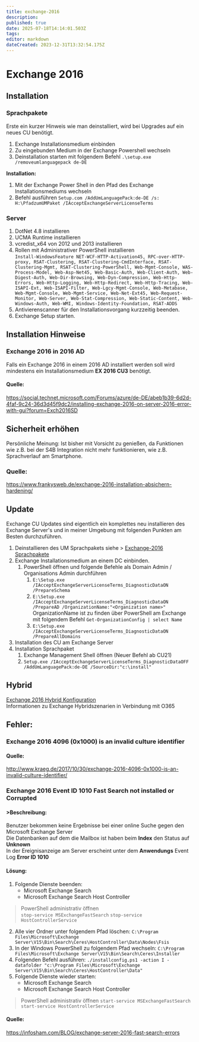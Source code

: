 ```yaml
---
title: exchange-2016
description: 
published: true
date: 2025-07-18T14:14:01.503Z
tags: 
editor: markdown
dateCreated: 2023-12-31T13:32:54.175Z
---
```


# Exchange 2016

## Installation

### Sprachpakete

Erste ein kurzer Hinweis wie man deinstalliert, wird bei Upgrades auf ein neues CU benötigt.

1. Exchange Installationsmedium einbinden
2. Zu eingebunden Medium in der Exchange Powershell wechseln
3. Deinstallation starten mit folgendem Befehl `.\setup.exe /removeumlanguagepack de-DE`

**Installation:**

1. Mit der Exchange Power Shell in den Pfad des Exchange Installationsmediums wechseln
2. Befehl ausführen
`Setup.com /AddUmLanguagePack:de-DE /s: H:\PfadzumUMPaket /IAcceptExchangeServerLicenseTerms`

### Server

1. DotNet 4.8 installieren
2. UCMA Runtime installieren
3. vcredist\_x64 von 2012 und 2013 installieren
4. Rollen mit Administrativer PowerShell installieren  
    `Install-WindowsFeature NET-WCF-HTTP-Activation45, RPC-over-HTTP-proxy, RSAT-Clustering, RSAT-Clustering-CmdInterface, RSAT-Clustering-Mgmt, RSAT-Clustering-PowerShell, Web-Mgmt-Console, WAS-Process-Model, Web-Asp-Net45, Web-Basic-Auth, Web-Client-Auth, Web-Digest-Auth, Web-Dir-Browsing, Web-Dyn-Compression, Web-Http-Errors, Web-Http-Logging, Web-Http-Redirect, Web-Http-Tracing, Web-ISAPI-Ext, Web-ISAPI-Filter, Web-Lgcy-Mgmt-Console, Web-Metabase, Web-Mgmt-Console, Web-Mgmt-Service, Web-Net-Ext45, Web-Request-Monitor, Web-Server, Web-Stat-Compression, Web-Static-Content, Web-Windows-Auth, Web-WMI, Windows-Identity-Foundation, RSAT-ADDS`
5. Antivierenscanner für den Installationsvorgang kurzzeitig beenden.
6. Exchange Setup starten.

## Installation Hinweise

### Exchange 2016 in 2016 AD

Falls ein Exchange 2016 in einem 2016 AD installiert werden soll wird mindestens ein Installationsmedium **EX 2016 CU3** benötigt.

#### Quelle:

https://social.technet.microsoft.com/Forums/azure/de-DE/abeb1b39-6d2d-4faf-9c24-36d3d45f9dc2/installing-exchange-2016-on-server-2016-error-with-gui?forum=Exch2016SD

## Sicherheit erhöhen

Persönliche Meinung: Ist bisher mit Vorsicht zu genießen, da Funktionen wie z.B. bei der S4B Integration nicht mehr funktionieren, wie z.B. Sprachverlauf am Smartphone.

### Quelle:

https://www.frankysweb.de/exchange-2016-installation-absichern-hardening/

## Update

Exchange CU Updates sind eigentlich ein komplettes neu installieren des Exchange Server's und in meiner Umgebung mit folgenden Punkten am Besten durchzuführen.

1. Deinstallieren des UM Sprachpakets siehe > [Exchange-2016 Sprachpakete](#sprachpakete)
2. Exchange Installationsmedium an einem DC einbinden. 
    1. PowerShell öffnen und folgende Befehle als Domain Admin / Organisations Admin durchführen 
        1. `E:\Setup.exe /IAcceptExchangeServerLicenseTerms_DiagnosticDataON /PrepareSchema`
        2. `E:\Setup.exe /IAcceptExchangeServerLicenseTerms_DiagnosticDataON /PrepareAD /OrganizationName:"<Organization name>"`
        OrganizationName ist zu finden über PowerShell am Exchange mit folgendem Befehl `Get-OrganizationConfig | select Name`
        3. `E:\Setup.exe /IAcceptExchangeServerLicenseTerms_DiagnosticDataON /PrepareAllDomains`
3. Installation des CU am Exchange Server
4. Installation Sprachpaket 
    1. Exchange Management Shell öffnen (Neuer Befehl ab CU21)
    2. `Setup.exe /IAcceptExchangeServerLicenseTerms_DiagnosticDataOFF /AddUmLanguagePack:de-DE /SourceDir:"c:\install"`

## Hybrid

[Exchange 2016 Hybrid Konfiguration](https://wiki.eidolf.de/index.php/Exchange_2016_Hybrid_Konfiguration "Exchange 2016 Hybrid Konfiguration")  
Informationen zu Exchange Hybridszenarien in Verbindung mit O365

## Fehler:

### Exchange 2016 4096 (0x1000) is an invalid culture identifier

#### Quelle:

http://www.kraeg.de/2017/10/30/exchange-2016-4096-0x1000-is-an-invalid-culture-identifier/

### Exchange 2016 Event ID 1010 Fast Search not installed or Corrupted

#### >Beschreibung:

Benutzer bekommen keine Ergebnisse bei einer online Suche gegen den Microsoft Exchange Server  
Die Datenbanken auf dem die Mailbox ist haben beim **Index** den Status auf **Unknown**  
In der Ereignisanzeige am Server erscheint unter dem **Anwendungs** Event Log **Error ID 1010**

#### Lösung:

1. Folgende Dienste beenden: 
    - Microsoft Exchange Search
    - Microsoft Exchange Search Host Controller
    
> PowerShell administrativ öffnen   
>	`stop-service MSExchangeFastSearch`
> `stop-service HostControllerService`
    
2. Alle vier Ordner unter folgendem Pfad löschen:
`C:\Program Files\Microsoft\Exchange Server\V15\Bin\Search\Ceres\HostController\Data\Nodes\Fsis`
3. In der Windows PowerShell zu folgendem Pfad wechseln:
`C:\Program Files\Microsoft\Exchange Server\V15\Bin\Search\Ceres\Installer`
4. Folgenden Befehl ausführen: 
`./installconfig.ps1 -action I -datafolder "c:\Program Files\Microsoft\Exchange Server\V15\Bin\Search\Ceres\HostController\Data"`
5. Folgende Dienste wieder starten: 
    - Microsoft Exchange Search
    - Microsoft Exchange Search Host Controller
    
> PowerShell administrativ öffnen 
> `start-service MSExchangeFastSearch`
> `start-service HostControllerService`

#### Quelle:
https://infosham.com/BLOG/exchange-server-2016-fast-search-errors